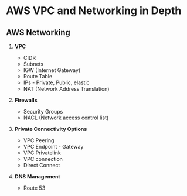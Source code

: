 # AWS VPC and Networking in Depth 

## AWS Networking 
1. **[VPC](https://github.com/vinayakz/AWS-VPC-and-Networking-/blob/3cce11c55d936d7b11ed5b718552140cf2971dd4/VPC%20and%20Components.md)**
    - CIDR
    - Subnets
    - IGW (Internet Gateway)
    - Route Table
    - IPs - Private, Public, elastic
    - NAT (Network Address Translation)

2. **Firewalls**
    - Security Groups
    - NACL (Network access control list)
 
3. **Private Connectivity Options**
    - VPC Peering 
    - VPC Endpoint - Gateway 
    - VPC Privatelink
    - VPC connection
    - Direct Connect 

4. **DNS Management**
    - Route 53
